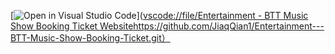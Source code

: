 [![Open in Visual Studio Code](https://classroom.github.com/assets/open-in-vscode-718a45dd9cf7e7f842a935f5ebbe5719a5e09af4491e668f4dbf3b35d5cca122.svg)]([vscode://file/Entertainment - BTT Music Show Booking Ticket Website](https://github.com/JiaqQian1/Entertainment---BTT-Music-Show-Booking-Ticket.git)https://github.com/JiaqQian1/Entertainment---BTT-Music-Show-Booking-Ticket.git）
